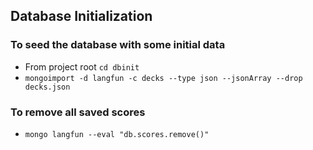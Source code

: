 ## Database Initialization

### To seed the database with some initial data
* From project root ```cd dbinit```
* ```mongoimport -d langfun -c decks --type json --jsonArray --drop decks.json```

### To remove all saved scores
* ```mongo langfun --eval "db.scores.remove()"```